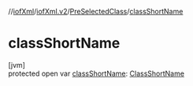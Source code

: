 //[iofXml](../../../index.md)/[iofXml.v2](../index.md)/[PreSelectedClass](index.md)/[classShortName](class-short-name.md)

# classShortName

[jvm]\
protected open var [classShortName](class-short-name.md): [ClassShortName](../-class-short-name/index.md)
